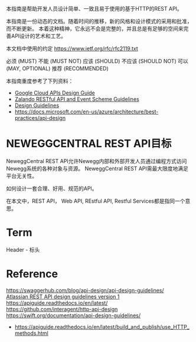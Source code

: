 
本指南是帮助开发人员设计简单、一致且易于使用的基于HTTP的REST API。  

本指南是一份动态的文档。随着时间的推移，新的风格和设计模式的采用和批准，而不断更新。 本着这种精神，它永远不会是完整的，并且总是有足够的空间来完善API设计的艺术和工艺。

本文档中使用的约定
https://www.ietf.org/rfc/rfc2119.txt

必须 (MUST)
不能 (MUST NOT)
应该 (SHOULD)
不应该 (SHOULD NOT)
可以 (MAY, OPTIONAL)
推荐 (RECOMMENDED)


本指南重度参考了下列资料：
- [Google Cloud APIs Design Guide](https://cloud.google.com/apis/design/)  
- [Zalando RESTful API and Event Scheme Guidelines](http://zalando.github.io/restful-api-guidelines/)  
- [Design Guidelines](http://apistylebook.com/design/guidelines/)  
- https://docs.microsoft.com/en-us/azure/architecture/best-practices/api-design

# NEWEGGCENTRAL REST API目标
NeweggCentral REST API允许Newegg内部和外部开发人员通过编程方式访问Newegg系统的各种对象与资源。
NeweggCentral REST API需最大限度地满足平台无关性。

如何设计一套合理、好用、规范的API。

在本文中，REST API， Web API, REstful API, Restful Services都是指同一个意思。


# Term
Header - 标头


# Reference
https://swaggerhub.com/blog/api-design/api-design-guidelines/  
[Atlassian REST API design guidelines version 1](https://developer.atlassian.com/server/framework/atlassian-sdk/atlassian-rest-api-design-guidelines-version-1/)  
https://apiguide.readthedocs.io/en/latest/  
https://github.com/interagent/http-api-design  
https://swift.org/documentation/api-design-guidelines/  


- https://apiguide.readthedocs.io/en/latest/build_and_publish/use_HTTP_methods.html
